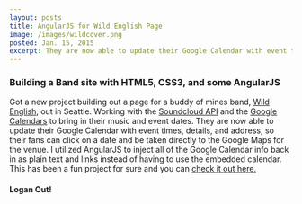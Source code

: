 ```yaml
---
layout: posts
title: AngularJS for Wild English Page
image: /images/wildcover.png
posted: Jan. 15, 2015
excerpt: They are now able to update their Google Calendar with event times, details, and address, so their fans can click on a date and be taken directly to the Google Maps for the venue. I utilized AngularJS to inject all of the Google Calendar info back in as plain text and links instead of having to use the embedded calendar.
---
```


### Building a Band site with HTML5, CSS3, and some AngularJS

Got a new project building out a page for a buddy of mines band, [Wild English](https://soundcloud.com/wildenglish/), out in Seattle.
Working with the [Soundcloud API](https://developers.soundcloud.com/docs/api/guide) and the [Google Calendars](https://developers.google.com/google-apps/calendar/) to bring in their music and event dates.
They are now able to update their Google Calendar with event times, details, and address, so their fans can 
click on a date and be taken directly to the Google Maps for the venue. I utilized AngularJS to inject all of the Google Calendar info back in as plain text and links instead of having to use the embedded calendar. This has been a fun project for sure
and you can [check it out here.](http://loganarnett.com/wildenglish/dist/#/)



#### Logan Out!